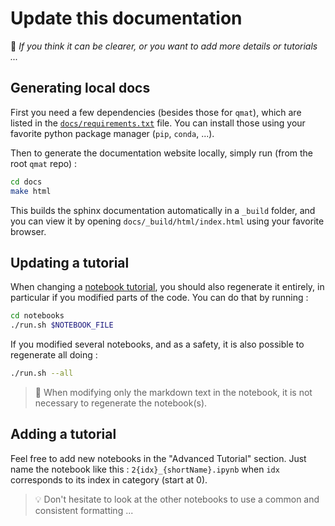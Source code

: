 # Update this documentation

📜 _If you think it can be clearer, or you want to add more details or tutorials ..._

## Generating local docs

First you need a few dependencies (besides those for `qmat`), 
which are listed in the [`docs/requirements.txt`](https://github.com/Parallel-in-Time/qmat/blob/main/docs/requirements.txt) file. 
You can install those using your favorite python package manager (`pip`, `conda`, ...).

Then to generate the documentation website locally, simply run (from the root `qmat` repo) :

```bash
cd docs
make html
```

This builds the sphinx documentation automatically in a `_build` folder, 
and you can view it by opening `docs/_build/html/index.html` using your favorite browser.

## Updating a tutorial

When changing a [notebook tutorial](../notebooks), you should also regenerate it entirely, in particular if you modified parts of the code.
You can do that by running :

```bash
cd notebooks
./run.sh $NOTEBOOK_FILE
```

If you modified several notebooks, and as a safety, it is also possible to regenerate all doing :

```bash
./run.sh --all
```

> 📣 When modifying only the markdown text in the notebook, it is not necessary to regenerate the notebook(s).


## Adding a tutorial

Feel free to add new notebooks in the "Advanced Tutorial" section.
Just name the notebook like this : `2{idx}_{shortName}.ipynb` when `idx` corresponds to its index in category (start at 0).

> 💡 Don't hesitate to look at the other notebooks to use a common and consistent formatting ...